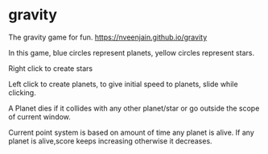 # gravity

The gravity game for fun. https://nveenjain.github.io/gravity


In this game, blue circles represent planets, yellow circles represent stars.


Right click to create stars


Left click to create planets, to give initial speed to planets, slide while clicking.

A Planet dies if it collides with any other planet/star or go outside the scope of current window.

Current point system is based on amount of time any planet is alive. If any planet is alive,score keeps increasing otherwise it decreases.
